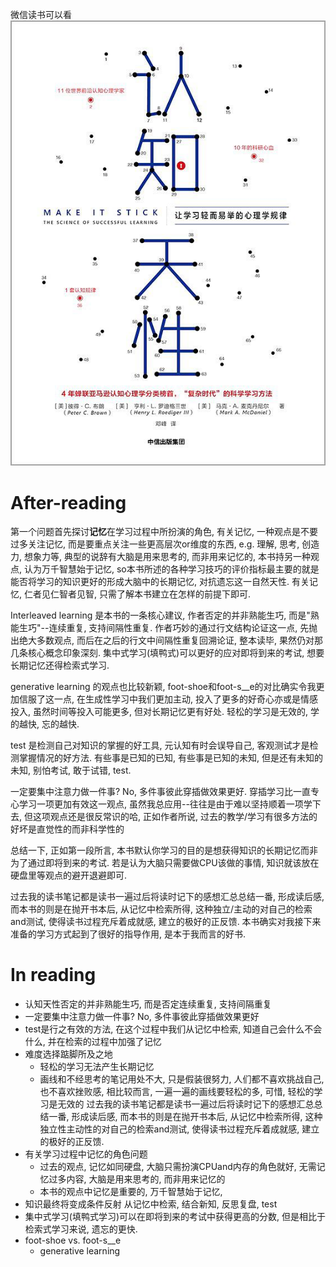 微信读书可以看
![](..\images\认知天性.jpg)
# After-reading
第一个问题首先探讨**记忆**在学习过程中所扮演的角色, 有关记忆, 一种观点是不要过多关注记忆, 而是要重点关注一些更高层次or维度的东西, e.g. 理解, 思考, 创造力, 想象力等, 典型的说辞有大脑是用来思考的, 而非用来记忆的, 本书持另一种观点, 认为万千智慧始于记忆, so本书所述的各种学习技巧的评价指标最主要的就是能否将学习的知识更好的形成大脑中的长期记忆, 对抗遗忘这一自然天性. 有关记忆, 仁者见仁智者见智, 只需了解本书建立在怎样的前提下即可.

Interleaved learning 是本书的一条核心建议, 作者否定的并非熟能生巧, 而是"熟能生巧"--连续重复, 支持间隔性重复. 作者巧妙的通过行文结构论证这一点, 先抛出绝大多数观点, 而后在之后的行文中间隔性重复回溯论证, 整本读毕, 果然仍对那几条核心概念印象深刻. 集中式学习(填鸭式)可以更好的应对即将到来的考试, 想要长期记忆还得检索式学习.

generative learning 的观点也比较新颖, foot-shoe和foot-s__e的对比确实令我更加信服了这一点, 在生成性学习中我们更加主动, 投入了更多的好奇心亦或是情感投入, 虽然时间等投入可能更多, 但对长期记忆更有好处. 轻松的学习是无效的, 学的越快, 忘的越快.

test 是检测自己对知识的掌握的好工具, 元认知有时会误导自己, 客观测试才是检测掌握情况的好方法. 有些事是已知的已知, 有些事是已知的未知, 但是还有未知的未知, 别怕考试, 敢于试错, test.

一定要集中注意力做一件事? No, 多件事彼此穿插做效果更好. 穿插学习比一直专心学习一项更加有效这一观点, 虽然我总应用--往往是由于难以坚持顺着一项学下去, 但这项观点还是很反常识的哈, 正如作者所说, 过去的教学/学习有很多方法的好坏是直觉性的而非科学性的

总结一下, 正如第一段所言, 本书默认你学习的目的是想获得知识的长期记忆而非为了通过即将到来的考试. 若是认为大脑只需要做CPU该做的事情, 知识就该放在硬盘里等观点的避开退避即可.

过去我的读书笔记都是读书一遍过后将读时记下的感想汇总总结一番, 形成读后感, 而本书的则是在抛开书本后, 从记忆中检索所得, 这种独立/主动的对自己的检索and测试, 使得读书过程充斥着成就感, 建立的极好的正反馈. 本书确实对我接下来准备的学习方式起到了很好的指导作用, 是本于我而言的好书.

# In reading
- 认知天性否定的并非熟能生巧, 而是否定连续重复, 支持间隔重复
- 一定要集中注意力做一件事? No, 多件事彼此穿插做效果更好
- test是行之有效的方法, 在这个过程中我们从记忆中检索, 知道自己会什么不会什么, 并在检索的过程中加强了记忆
- 难度选择踮脚所及之地
    - 轻松的学习无法产生长期记忆
    - 画线和不经思考的笔记用处不大, 只是假装很努力, 人们都不喜欢挑战自己, 也不喜欢挫败感, 相比较而言, 一遍一遍的画线要轻松的多, 可惜, 轻松的学习是无效的
过去我的读书笔记都是读书一遍过后将读时记下的感想汇总总结一番, 形成读后感, 而本书的则是在抛开书本后, 从记忆中检索所得, 这种独立性主动性的对自己的检索and测试, 使得读书过程充斥着成就感, 建立的极好的正反馈.
- 有关学习过程中记忆的角色问题
    - 过去的观点, 记忆如同硬盘, 大脑只需扮演CPUand内存的角色就好, 无需记忆过多内容, 大脑是用来思考的, 而非用来记忆的
    - 本书的观点中记忆是重要的, 万千智慧始于记忆, 
- 知识最终将变成条件反射
从记忆中检索, 结合新知, 反思复盘, test
- 集中式学习(填鸭式学习)可以在即将到来的考试中获得更高的分数, 但是相比于检索式学习来说, 遗忘的更快.
- foot-shoe vs. foot-s__e
    - generative learning
